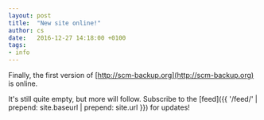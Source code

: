 ```yaml
---
layout: post
title:  "New site online!"
author: cs
date:   2016-12-27 14:18:00 +0100
tags:
- info
---
```


Finally, the first version of [http://scm-backup.org](http://scm-backup.org) is online.

It's still quite empty, but more will follow. Subscribe to the [feed]({{ '/feed/' | prepend: site.baseurl | prepend: site.url }}) for updates!
